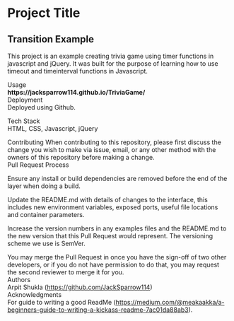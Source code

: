 <h1>Project Title</h1>
<h2>Transition Example</h2>
<p>This project is an example creating trivia game using timer functions in javascript and jQuery. It was built for the purpose of learning how to use timeout and timeinterval functions in Javascript.</p>
Usage<br>
<strong>https://jacksparrow114.github.io/TriviaGame/</strong>
<br>
Deployment<br>
Deployed using Github.

Tech Stack<br>
HTML, CSS, Javascript, jQuery

Contributing When contributing to this repository, please first discuss the change you wish to make via issue, email, or any other method with the owners of this repository before making a change.
<br>
Pull Request Process<br>

Ensure any install or build dependencies are removed before the end of the layer when doing a build.

Update the README.md with details of changes to the interface, this includes new environment variables, exposed ports, useful file locations and container parameters.

Increase the version numbers in any examples files and the README.md to the new version that this Pull Request would represent. The versioning scheme we use is SemVer.

You may merge the Pull Request in once you have the sign-off of two other developers, or if you do not have permission to do that, you may request the second reviewer to merge it for you.
<br>
Authors<br>
Arpit Shukla (https://github.com/JackSparrow114)
<br>
Acknowledgments<br>
For guide to writing a good ReadMe (https://medium.com/@meakaakka/a-beginners-guide-to-writing-a-kickass-readme-7ac01da88ab3).
